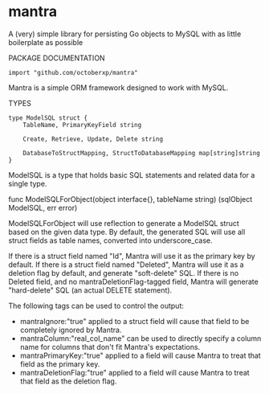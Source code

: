 mantra
======

A (very) simple library for persisting Go objects to MySQL with as little boilerplate as possible


PACKAGE DOCUMENTATION

    import "github.com/octoberxp/mantra"

Mantra is a simple ORM framework designed to work with MySQL.


TYPES

    type ModelSQL struct {
        TableName, PrimaryKeyField string

        Create, Retrieve, Update, Delete string

        DatabaseToStructMapping, StructToDatabaseMapping map[string]string
    }

ModelSQL is a type that holds basic SQL statements and related data for a single type.


  func ModelSQLForObject(object interface{}, tableName string) (sqlObject ModelSQL, err error)

ModelSQLForObject will use reflection to generate a ModelSQL struct
based on the given data type. By default, the generated SQL will use all
struct fields as table names, converted into underscore_case.

If there is a struct field named "Id", Mantra will use it as the primary
key by default. If there is a struct field named "Deleted", Mantra will
use it as a deletion flag by default, and generate "soft-delete" SQL. If
there is no Deleted field, and no mantraDeletionFlag-tagged field,
Mantra will generate "hard-delete" SQL (an actual DELETE statement).

The following tags can be used to control the output:

- mantraIgnore:"true" applied to a struct field will cause that field to be completely ignored by Mantra.
- mantraColumn:"real_col_name" can be used to directly specify a column name for columns that don't fit Mantra's expectations.
- mantraPrimaryKey:"true" applied to a field will cause Mantra to treat that field as the primary key.
- mantraDeletionFlag:"true" applied to a field will cause Mantra to treat that field as the deletion flag.
